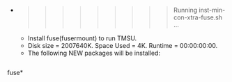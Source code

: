 * >>>>>>>>> Running inst-min-con-xtra-fuse.sh ...
  * Install fuse(fusermount) to run TMSU.
  * Disk size = 2007640K. Space Used = 4K. Runtime = 00:00:00:00.
  * The following NEW packages will be installed:
  ```bash
fuse*
  ```
